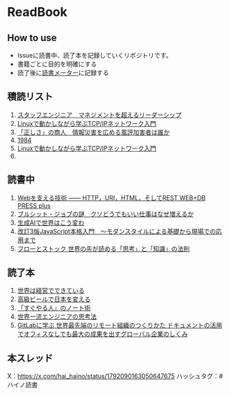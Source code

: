 # ReadBook
## How to use
- Issueに読書中、読了本を記録していくリポジトリです。
- 書籍ごとに目的を明確にする
- 読了後に[読書メーター](https://bookmeter.com/home)に記録する

## 積読リスト
1. [スタッフエンジニア　マネジメントを超えるリーダーシップ](https://github.com/haino357/ReadBook/issues/10)
2. [Linuxで動かしながら学ぶTCP/IPネットワーク入門](https://github.com/haino357/ReadBook/issues/7)
3. [「正しさ」の商人　情報災害を広める風評加害者は誰か](https://github.com/haino357/ReadBook/issues/16)
4. [1984](https://github.com/haino357/ReadBook/issues/20)
5. [Linuxで動かしながら学ぶTCP/IPネットワーク入門](https://github.com/haino357/ReadBook/issues/7)
6. []()

## 読書中
1. [Webを支える技術 ―― HTTP，URI，HTML，そしてREST WEB+DB PRESS plus](https://github.com/haino357/ReadBook/issues/15)
2. [ブルシット・ジョブの謎　クソどうでもいい仕事はなぜ増えるか](https://github.com/haino357/ReadBook/issues/13)
3. [生成AIで世界はこう変わ](https://github.com/haino357/ReadBook/issues/18)
4. [改訂3版JavaScript本格入門　～モダンスタイルによる基礎から現場での応用まで](https://github.com/haino357/ReadBook/issues/19)
5. [フローとストック 世界の先が読める「思考」と「知識」の法則](https://github.com/haino357/ReadBook/issues/21)

## 読了本
1. [世界は経営でできている](https://github.com/haino357/ReadBook/issues/8)
2. [高級ビールで日本を変える](https://github.com/haino357/ReadBook/issues/11)
3. [「すぐやる人」のノート術](https://github.com/haino357/ReadBook/issues/14)
4. [世界一流エンジニアの思考法](https://github.com/haino357/ReadBook/issues/17)
5. [GitLabに学ぶ 世界最先端のリモート組織のつくりかた ドキュメントの活用でオフィスなしでも最大の成果を出すグローバル企業のしくみ](https://github.com/haino357/ReadBook/issues/9)

## 本スレッド
X：https://x.com/hai_haino/status/1792090163050647675
ハッシュタグ：#ハイノ読書